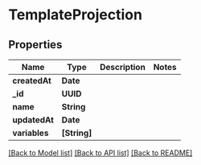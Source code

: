 # TemplateProjection

## Properties
Name | Type | Description | Notes
------------ | ------------- | ------------- | -------------
**createdAt** | **Date** |  | 
**_id** | **UUID** |  | 
**name** | **String** |  | 
**updatedAt** | **Date** |  | 
**variables** | **[String]** |  | 

[[Back to Model list]](../README#documentation-for-models) [[Back to API list]](../README#documentation-for-api-endpoints) [[Back to README]](../README)


